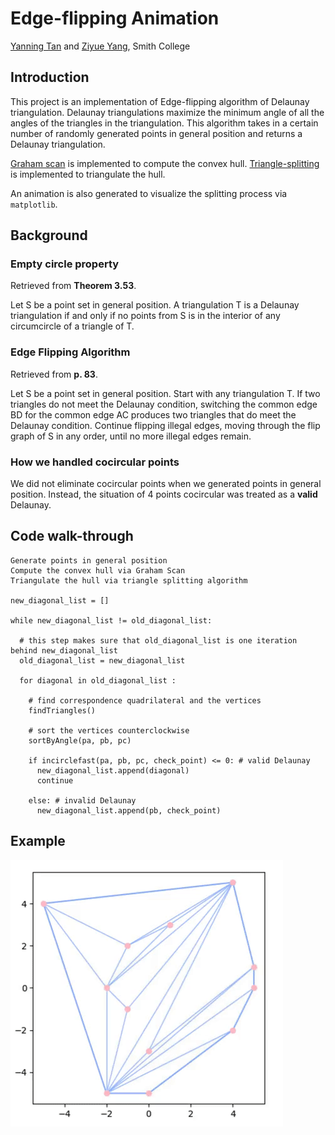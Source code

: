 # Edge-flipping Animation
[Yanning Tan](https://github.com/YanningTan) and [Ziyue Yang](https://github.com/zyang2k), Smith College

## Introduction

  This project is an implementation of Edge-flipping algorithm of Delaunay triangulation. Delaunay triangulations maximize the minimum angle of all the angles of the triangles in the triangulation. This algorithm  takes in a certain number of randomly generated points in general position and returns a Delaunay triangulation.


  [Graham scan](https://replit.com/@ZiyueYang1/Graham-animation#README.md) is implemented to compute the convex hull. [Triangle-splitting](https://replit.com/@ZiyueYang1/Triangle-Splitting-Animation#README.md) is implemented to triangulate the hull. 

  An animation is also generated to visualize the splitting process via `matplotlib`. 

## Background

### Empty circle property 

  Retrieved from **Theorem 3.53**.

  Let S be a point set in general position. A triangulation T is a Delaunay triangulation if and only if no points from S is in the interior of any circumcircle of a triangle of T.

### Edge Flipping Algorithm

  Retrieved from **p. 83**. 

  Let S be a point set in general position. Start with any triangulation T. If two triangles do not meet the Delaunay condition, switching the common edge BD for the common edge AC produces two triangles that do meet the Delaunay condition. Continue flipping illegal edges, moving through the flip graph of S in any order, until no more illegal edges remain. 

### How we handled cocircular points

  We did not eliminate cocircular points when we generated points in general position. Instead, the situation of 4 points cocircular was treated as a **valid** Delaunay.
## Code walk-through

```
Generate points in general position
Compute the convex hull via Graham Scan
Triangulate the hull via triangle splitting algorithm 

new_diagonal_list = []

while new_diagonal_list != old_diagonal_list: 

  # this step makes sure that old_diagonal_list is one iteration behind new_diagonal_list
  old_diagonal_list = new_diagonal_list 
    
  for diagonal in old_diagonal_list :
    
    # find correspondence quadrilateral and the vertices
    findTriangles() 

    # sort the vertices counterclockwise
    sortByAngle(pa, pb, pc)

    if incirclefast(pa, pb, pc, check_point) <= 0: # valid Delaunay
      new_diagonal_list.append(diagonal)
      continue
      
    else: # invalid Delaunay
      new_diagonal_list.append(pb, check_point)
```

## Example
![example1](example.gif)

